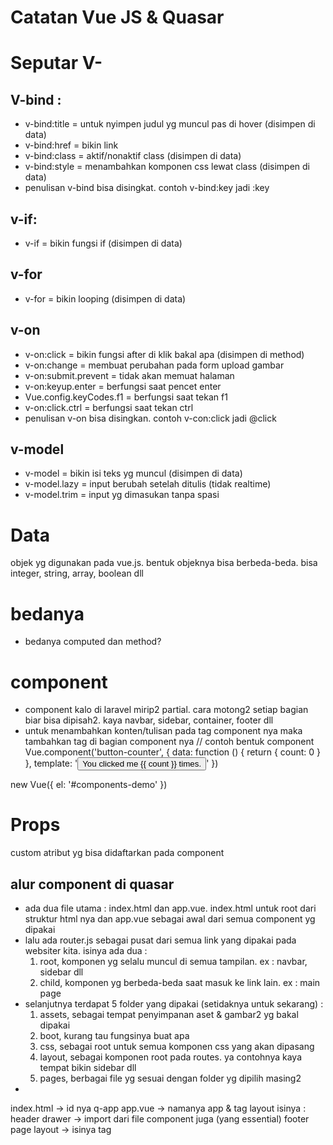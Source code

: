 # Catatan Vue JS & Quasar

# Seputar V-

## V-bind :

- v-bind:title = untuk nyimpen judul yg muncul pas di hover (disimpen di data)
- v-bind:href = bikin link
- v-bind:class = aktif/nonaktif class (disimpen di data)
- v-bind:style = menambahkan komponen css lewat class (disimpen di data)
- penulisan v-bind bisa disingkat. contoh v-bind:key jadi :key

## v-if:

- v-if = bikin fungsi if (disimpen di data)

## v-for

- v-for = bikin looping (disimpen di data)

## v-on

- v-on:click = bikin fungsi after di klik bakal apa (disimpen di method)
- v-on:change = membuat perubahan pada form upload gambar
- v-on:submit.prevent = tidak akan memuat halaman
- v-on:keyup.enter = berfungsi saat pencet enter
- Vue.config.keyCodes.f1 = berfungsi saat tekan f1
- v-on:click.ctrl = berfungsi saat tekan ctrl
- penulisan v-on bisa disingkan. contoh v-con:click jadi @click

## v-model

- v-model = bikin isi teks yg muncul (disimpen di data)
- v-model.lazy = input berubah setelah ditulis (tidak realtime)
- v-model.trim = input yg dimasukan tanpa spasi

# Data

objek yg digunakan pada vue.js. bentuk objeknya bisa berbeda-beda. bisa integer, string, array, boolean dll

# bedanya

- bedanya computed dan method?

# component

- component kalo di laravel mirip2 partial. cara motong2 setiap bagian biar bisa dipisah2. kaya navbar, sidebar, container, footer dll
- untuk menambahkan konten/tulisan pada tag component nya maka tambahkan tag <slot> di bagian component nya
  // contoh bentuk component
  Vue.component('button-counter', {
  data: function () {
  return {
  count: 0
  }
  },
  template: '<button v-on:click="count++">You clicked me {{ count }} times.</button>'
  })

<div id="components-demo">
  <button-counter></button-counter>
</div>

new Vue({ el: '#components-demo' })

# Props

custom atribut yg bisa didaftarkan pada component

## alur component di quasar

- ada dua file utama : index.html dan app.vue. index.html untuk root dari struktur html nya dan app.vue sebagai awal dari semua component yg dipakai
- lalu ada router.js sebagai pusat dari semua link yang dipakai pada websiter kita. isinya ada dua :
  1. root, komponen yg selalu muncul di semua tampilan. ex : navbar, sidebar dll
  2. child, komponen yg berbeda-beda saat masuk ke link lain. ex : main page
- selanjutnya terdapat 5 folder yang dipakai (setidaknya untuk sekarang) :
  1. assets, sebagai tempat penyimpanan aset & gambar2 yg bakal dipakai
  2. boot, kurang tau fungsinya buat apa
  3. css, sebagai root untuk semua komponen css yang akan dipasang
  4. layout, sebagai komponen root pada routes. ya contohnya kaya tempat bikin sidebar dll
  5. pages, berbagai file yg sesuai dengan folder yg dipilih masing2
-

index.html -> id nya q-app
app.vue -> namanya app & tag <router-view />
layout isinya :
header
drawer -> import dari file component juga (yang essential)
footer
page layout -> isinya tag <router-view />

